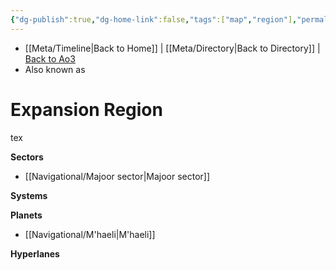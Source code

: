 ```yaml
---
{"dg-publish":true,"dg-home-link":false,"tags":["map","region"],"permalink":"/navigational/expansion-region/","dgHomeLink":false,"dgPassFrontmatter":true}
---
```


- [[Meta/Timeline\|Back to Home]] | [[Meta/Directory\|Back to Directory]] | [Back to Ao3](https://archiveofourown.org/works/19334440/chapters/45992584)
- Also known as

# Expansion Region
tex

**Sectors**
- [[Navigational/Majoor sector\|Majoor sector]]

**Systems**

**Planets**
- [[Navigational/M'haeli\|M'haeli]]

**Hyperlanes**
